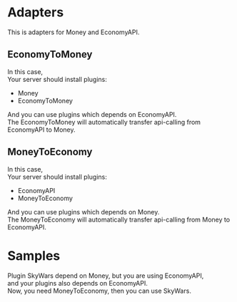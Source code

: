 # Adapters

This is adapters for Money and EconomyAPI.

## EconomyToMoney

In this case,  
Your server should install plugins:
- Money
- EconomyToMoney

And you can use plugins which depends on EconomyAPI.  
The EconomyToMoney will automatically transfer api-calling from EconomyAPI to Money.

## MoneyToEconomy

In this case,  
Your server should install plugins:
- EconomyAPI
- MoneyToEconomy

And you can use plugins which depends on Money.  
The MoneyToEconomy will automatically transfer api-calling from Money to EconomyAPI.


# Samples

Plugin SkyWars depend on Money, but you are using EconomyAPI,  
and your plugins also depends on EconomyAPI.  
Now, you need MoneyToEconomy, then you can use SkyWars.

